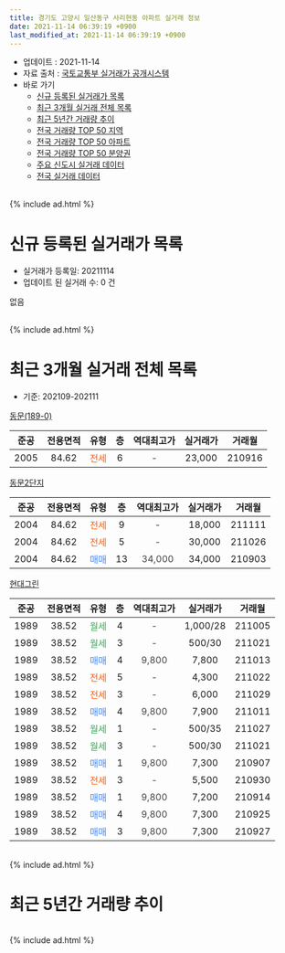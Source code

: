 ```yaml
---
title: 경기도 고양시 일산동구 사리현동 아파트 실거래 정보
date: 2021-11-14 06:39:19 +0900
last_modified_at: 2021-11-14 06:39:19 +0900
---
```


* 업데이트 : 2021-11-14
* 자료 출처 : [국토교통부 실거래가 공개시스템](http://rt.molit.go.kr)
* 바로 가기
    * [신규 등록된 실거래가 목록](#신규-등록된-실거래가-목록)
    * [최근 3개월 실거래 전체 목록](#최근-3개월-실거래-전체-목록)
    * [최근 5년간 거래량 추이](#최근-5년간-거래량-추이)
    * [전국 거래량 TOP 50 지역](https://inasie.github.io/apt-trade-info/최근-3개월-전국에서-가장-거래가-많이-발생한-지역)
    * [전국 거래량 TOP 50 아파트](https://inasie.github.io/apt-trade-info/최근-3개월-전국에서-가장-거래가-많이-발생한-아파트)
    * [전국 거래량 TOP 50 분양권](https://inasie.github.io/apt-trade-info/최근-3개월-전국에서-가장-거래가-많이-발생한-분양권)
    * [주요 신도시 실거래 데이터](https://inasie.github.io/apt-trade-info/주요-신도시)
    * [전국 실거래 데이터](https://inasie.github.io/apt-trade-info/전국)
<br>
{% include ad.html %}
<br>

# 신규 등록된 실거래가 목록
* 실거래가 등록일: 20211114
* 업데이트 된 실거래 수: 0 건

없음

<br>
{% include ad.html %}
<br>

# 최근 3개월 실거래 전체 목록
* 기준: 202109-202111


[동문(189-0)](https://search.naver.com/search.naver?query=%EA%B2%BD%EA%B8%B0%EB%8F%84+%EA%B3%A0%EC%96%91%EC%8B%9C+%EC%9D%BC%EC%82%B0%EB%8F%99%EA%B5%AC+%EC%82%AC%EB%A6%AC%ED%98%84%EB%8F%99+%EB%8F%99%EB%AC%B8%28189-0%29)

|준공|전용면적|유형|층|역대최고가|실거래가|거래월|
|:---:|:---:|:---:|:---:|:---:|:---:|:---:|
|2005|84.62|<span style="color:#ff5a00">전세</span>|6|<span style="color:#444444">-</span>|23,000|210916|

[동문2단지](https://search.naver.com/search.naver?query=%EA%B2%BD%EA%B8%B0%EB%8F%84+%EA%B3%A0%EC%96%91%EC%8B%9C+%EC%9D%BC%EC%82%B0%EB%8F%99%EA%B5%AC+%EC%82%AC%EB%A6%AC%ED%98%84%EB%8F%99+%EB%8F%99%EB%AC%B82%EB%8B%A8%EC%A7%80)

|준공|전용면적|유형|층|역대최고가|실거래가|거래월|
|:---:|:---:|:---:|:---:|:---:|:---:|:---:|
|2004|84.62|<span style="color:#ff5a00">전세</span>|9|<span style="color:#444444">-</span>|18,000|211111|
|2004|84.62|<span style="color:#ff5a00">전세</span>|5|<span style="color:#444444">-</span>|30,000|211026|
|2004|84.62|<span style="color:#4285f3">매매</span>|13|<span style="color:#444444">34,000</span>|34,000|210903|

[현대그린](https://search.naver.com/search.naver?query=%EA%B2%BD%EA%B8%B0%EB%8F%84+%EA%B3%A0%EC%96%91%EC%8B%9C+%EC%9D%BC%EC%82%B0%EB%8F%99%EA%B5%AC+%EC%82%AC%EB%A6%AC%ED%98%84%EB%8F%99+%ED%98%84%EB%8C%80%EA%B7%B8%EB%A6%B0)

|준공|전용면적|유형|층|역대최고가|실거래가|거래월|
|:---:|:---:|:---:|:---:|:---:|:---:|:---:|
|1989|38.52|<span style="color:#34a853">월세</span>|4|<span style="color:#444444">-</span>|1,000/28|211005|
|1989|38.52|<span style="color:#34a853">월세</span>|3|<span style="color:#444444">-</span>|500/30|211021|
|1989|38.52|<span style="color:#4285f3">매매</span>|4|<span style="color:#444444">9,800</span>|7,800|211013|
|1989|38.52|<span style="color:#ff5a00">전세</span>|5|<span style="color:#444444">-</span>|4,300|211022|
|1989|38.52|<span style="color:#ff5a00">전세</span>|3|<span style="color:#444444">-</span>|6,000|211029|
|1989|38.52|<span style="color:#4285f3">매매</span>|4|<span style="color:#444444">9,800</span>|7,900|211011|
|1989|38.52|<span style="color:#34a853">월세</span>|1|<span style="color:#444444">-</span>|500/35|211027|
|1989|38.52|<span style="color:#34a853">월세</span>|3|<span style="color:#444444">-</span>|500/30|211021|
|1989|38.52|<span style="color:#4285f3">매매</span>|1|<span style="color:#444444">9,800</span>|7,300|210907|
|1989|38.52|<span style="color:#ff5a00">전세</span>|3|<span style="color:#444444">-</span>|5,500|210930|
|1989|38.52|<span style="color:#4285f3">매매</span>|1|<span style="color:#444444">9,800</span>|7,200|210914|
|1989|38.52|<span style="color:#4285f3">매매</span>|4|<span style="color:#444444">9,800</span>|7,300|210925|
|1989|38.52|<span style="color:#4285f3">매매</span>|3|<span style="color:#444444">9,800</span>|7,300|210927|


<br>
{% include ad.html %}
<br>

# 최근 5년간 거래량 추이


<div style="width:100%;">
    <canvas id="deal_progress" height="200"></canvas>
</div>

<script>
new Chart(document.getElementById("deal_progress"), {
    type: 'line',
    data: {
        labels: ['201611','201612','201701','201702','201703','201704','201705','201706','201707','201708','201709','201710','201711','201712','201801','201802','201803','201804','201805','201806','201807','201808','201809','201810','201811','201812','201901','201902','201903','201904','201905','201906','201907','201908','201909','201910','201911','201912','202001','202002','202003','202004','202005','202006','202007','202008','202009','202010','202011','202012','202101','202102','202103','202104','202105','202106','202107','202108','202109','202110','202111'],
        datasets: [{
            label: '매매',
            pointRadius: 1,
            data: [6, 6, 3, 8, 11, 4, 11, 8, 10, 7, 9, 0, 4, 4, 5, 5, 7, 5, 9, 1, 2, 6, 7, 4, 1, 4, 8, 1, 2, 0, 2, 3, 1, 2, 3, 5, 6, 3, 3, 4, 5, 9, 5, 10, 7, 7, 10, 7, 6, 16, 21, 24, 12, 24, 23, 9, 4, 9, 5, 2, 0],
            borderColor: "rgba(255, 201, 14, 1)",
            backgroundColor: "rgba(255, 201, 14, 0.5)",
            fill: false,
            lineTension: 0
        },{
            label: '전월세',
            pointRadius: 1,
            data: [4, 2, 5, 6, 7, 3, 9, 6, 5, 6, 6, 5, 5, 4, 3, 5, 3, 7, 4, 5, 4, 8, 8, 4, 4, 5, 3, 4, 4, 3, 4, 2, 1, 4, 4, 4, 3, 1, 6, 3, 4, 2, 6, 4, 7, 8, 4, 3, 9, 8, 9, 7, 8, 17, 12, 6, 6, 7, 2, 7, 1],
            borderColor: "rgba(0, 141, 185, 1)",
            backgroundColor: "rgba(0, 141, 185, 0.5)",
            fill: false,
            lineTension: 0
        }
        ]
    },
    options: {
        responsive: true,
        title: {
            display: false
        },
        tooltips: {
            mode: 'index',
            intersect: false
        },
        hover: {
            mode: 'nearest',
            intersect: true
        },
        scales: {
            xAxes: [{
                display: true,
                scaleLabel: {
                    display: true,
                    labelString: '년/월'
                }
            }],
            yAxes: [{
                display: true,
                ticks: {
                    suggestedMin: 0,
                },
                scaleLabel: {
                    display: true,
                    labelString: '실거래 수'
                }
            }]
        }
    }
});

</script>


<br>
{% include ad.html %}
<br>

